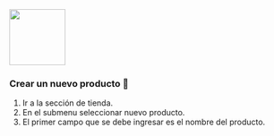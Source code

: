 <img src="https://tushopcr.ml/wp-content/uploads/2021/01/cropped-Logo-1.png" width="100" height="100">

### Crear un nuevo producto 🛒
1. Ir a la sección de tienda.
2. En el submenu seleccionar nuevo producto.
3. El primer campo que se debe ingresar es el nombre del producto.
<!--
**tushopcr/tushopcr** is a ✨ _special_ ✨ repository because its `README.md` (this file) appears on your GitHub profile.

Here are some ideas to get you started:

- 🔭 I’m currently working on ...
- 🌱 I’m currently learning ...
- 👯 I’m looking to collaborate on ...
- 🤔 I’m looking for help with ...
- 💬 Ask me about ...
- 📫 How to reach me: ...
- 😄 Pronouns: ...
- ⚡ Fun fact: ...
-->
